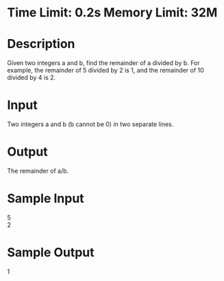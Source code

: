 # Time Limit: 0.2s   Memory Limit: 32M
 
# Description
Given two integers a and b, find the remainder of a divided by b. For example, the remainder of 5 divided by 2 is 1, and the remainder of 10 divided by 4 is 2.

# Input
Two integers a and b (b cannot be 0) in two separate lines.

# Output
The remainder of a/b.

 

# Sample Input
5<br>
2<br>

# Sample Output
1<br>  
